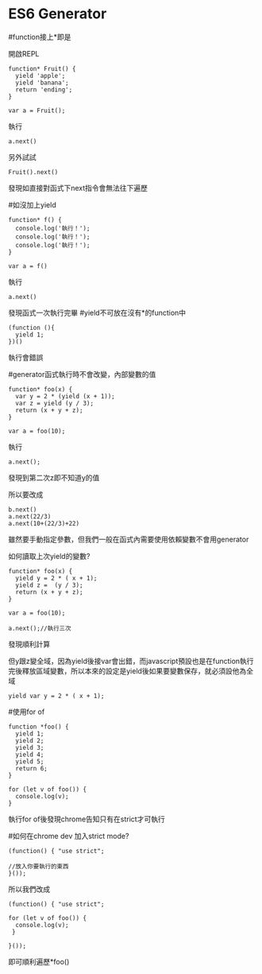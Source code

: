 # ES6 Generator

#function接上*即是

開啟REPL 
```
function* Fruit() {
  yield 'apple';
  yield 'banana';
  return 'ending';
}

var a = Fruit();
```
執行
```
a.next()
```
另外試試
```
Fruit().next()
```
發現如直接對函式下next指令會無法往下遍歷

#如沒加上yield
```
function* f() {
  console.log('執行！');
  console.log('執行！');
  console.log('執行！');
}

var a = f()
```
執行
```
a.next()
```
發現函式一次執行完畢
#yield不可放在沒有*的function中
```
(function (){
  yield 1;
})()
```
執行會錯誤

#generator函式執行時不會改變，內部變數的值
```
function* foo(x) {
  var y = 2 * (yield (x + 1));
  var z = yield (y / 3);
  return (x + y + z);
}

var a = foo(10);
```
執行
```
a.next();
```
發現到第二次z即不知道y的值

所以要改成
```
b.next()
a.next(22/3) 
a.next(10+(22/3)+22)

```
雖然要手動指定參數，但我們一般在函式內需要使用依賴變數不會用generator

如何讀取上次yield的變數?

```
function* foo(x) {
  yield y = 2 * ( x + 1);
  yield z =  (y / 3);
  return (x + y + z);
}

var a = foo(10);
```
```
a.next();//執行三次
```
發現順利計算

但y跟z變全域，因為yield後接var會出錯，而javascript預設也是在function執行完後釋放區域變數，所以本來的設定是yield後如果要變數保存，就必須設他為全域
```
yield var y = 2 * ( x + 1);
```

#使用for of
```
function *foo() {
  yield 1;
  yield 2;
  yield 3;
  yield 4;
  yield 5;
  return 6;
}
```
```
for (let v of foo()) {
  console.log(v);
}
```
執行for of後發現chrome告知只有在strict才可執行

#如何在chrome dev 加入strict mode?
```
(function() { "use strict"; 

//放入你要執行的東西
}());
```
所以我們改成
```
(function() { "use strict"; 

for (let v of foo()) {
  console.log(v);
 }
  
}());
```
即可順利遍歷*foo()